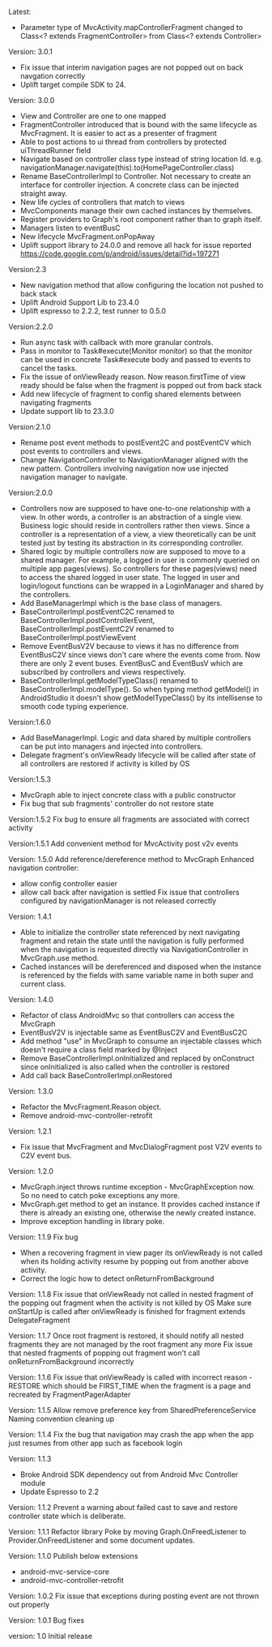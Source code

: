 Latest:
* Parameter type of MvcActivity.mapControllerFragment changed to Class<? extends FragmentController> from Class<? extends Controller>

Version: 3.0.1
* Fix issue that interim navigation pages are not popped out on back navgation correctly
* Uplift target compile SDK to 24.

Version: 3.0.0
* View and Controller are one to one mapped
* FragmentController introduced that is bound with the same lifecycle as MvcFragment. It is easier to act as a presenter of fragment
* Able to post actions to ui thread from controllers by protected uiThreadRunner field
* Navigate based on controller class type instead of string location Id. e.g. navigationManager.navigate(this).to(HomePageController.class)
* Rename BaseControllerImpl to Controller. Not necessary to create an interface for controller
injection. A concrete class can be injected straight away.
* New life cycles of controllers that match to views
* MvcComponents manage their own cached instances by themselves.
* Register providers to Graph's root component rather than to graph itself.
* Managers listen to eventBusC
* New lifecycle MvcFragment.onPopAway
* Uplift support library to 24.0.0 and remove all hack for issue reported https://code.google.com/p/android/issues/detail?id=197271

Version:2.3
* New navigation method that allow configuring the location not pushed to back stack
* Uplift Android Support Lib to 23.4.0
* Uplift espresso to 2.2.2, test runner to 0.5.0

Version:2.2.0
* Run async task with callback with more granular controls.
* Pass in monitor to Task#execute(Monitor monitor) so that the monitor can be used in concrete Task#execute body and passed to events to cancel the tasks.
* Fix the issue of onViewReady reason. Now reason.firstTime of view ready should be false when the fragment is popped out from back stack
* Add new lifecycle of fragment to config shared elements between navigating fragments
* Update support lib to 23.3.0

Version:2.1.0
* Rename post event methods to postEvent2C and postEventCV which post events to controllers and views.
* Change NavigationController to NavigationManager aligned with the new pattern. Controllers involving navigation now use injected navigation manager to navigate.

Version:2.0.0
* Controllers now are supposed to have one-to-one relationship with a view. In other words, a controller is an abstraction of a single view. Business logic should reside in controllers rather then views. Since a controller is a representation of a view, a view theoretically can be unit tested just by testing its abstraction in its corresponding controller.
* Shared logic by multiple controllers now are supposed to move to a shared manager. For example, a logged in user is commonly queried on multiple app pages(views). So controllers for these pages(views) need to access the shared logged in user state. The logged in user and login/logout functions can be wrapped in a LoginManager and shared by the controllers.
* Add BaseManagerImpl which is the base class of managers.
* BaseControllerImpl.postEventC2C renamed to BaseControllerImpl.postControllerEvent, BaseControllerImpl.postEventC2V renamed to BaseControllerImpl.postViewEvent
* Remove EventBusV2V because to views it has no difference from EventBusC2V since views don't care where the events come from. Now there are only 2 event buses. EventBusC and EventBusV which are subscribed by controllers and views respectively.
* BaseControllerImpl.getModelTypeClass() renamed to BaseControllerImpl.modelType(). So when typing method getModel() in AndroidStudio it doesn't show getModelTypeClass() by its intellisense to smooth code typing experience.

Version:1.6.0
* Add BaseManagerImpl. Logic and data shared by multiple controllers can be put into managers and injected into controllers.
* Delegate fragment's onViewReady lifecycle will be called after state of all controllers are restored if activity is killed by OS

Version:1.5.3
* MvcGraph able to inject concrete class with a public constructor
* Fix bug that sub fragments' controller do not restore state

Version:1.5.2
Fix bug to ensure all fragments are associated with correct activity

Version:1.5.1
Add convenient method for MvcActivity post v2v events

Version: 1.5.0
Add reference/dereference method to MvcGraph
Enhanced navigation controller:
* allow config controller easier
* allow call back after navigation is settled
Fix issue that controllers configured by navigationManager is not released correctly

Version: 1.4.1
* Able to initialize the controller state referenced by next navigating fragment and retain the state until the navigation is fully performed when the navigation is requested directly via NavigationController in MvcGraph.use method.
* Cached instances will be dereferenced and disposed when the instance is referenced by the fields with same variable name in both super and current class.

Version: 1.4.0
* Refactor of class AndroidMvc so that controllers can access the MvcGraph
* EventBusV2V is injectable same as EventBusC2V and EventBusC2C
* Add method "use" in MvcGraph to consume an injectable classes which doesn't require a class field marked by @Inject
* Remove BaseControllerImpl.onInitialized and replaced by onConstruct since onInitialized is also called when the controller is restored
* Add call back BaseControllerImpl.onRestored

Version: 1.3.0
* Refactor the MvcFragment.Reason object.
* Remove android-mvc-controller-retrofit

Version: 1.2.1
* Fix issue that MvcFragment and MvcDialogFragment post V2V events to C2V event bus.

Version: 1.2.0
* MvcGraph.inject throws runtime exception - MvcGraphException now. So no need to catch poke exceptions any more.
* MvcGraph.get method to get an instance. It provides cached instance if there is already an existing one, otherwise the newly created instance.
* Improve exception handling in library poke.

Version: 1.1.9
Fix bug
* When a recovering fragment in view pager its onViewReady is not called when its holding activity resume by popping out from another above activity.
* Correct the logic how to detect onReturnFromBackground

Version: 1.1.8
Fix issue that onViewReady not called in nested fragment of the popping out fragment when the activity is not killed by OS
Make sure onStartUp is called after onViewReady is finished for fragment extends DelegateFragment

Version: 1.1.7
Once root fragment is restored, it should notify all nested fragments they are not managed by the root fragment any more
Fix issue that nested fragments of popping out fragment won't call onReturnFromBackground incorrectly

Version: 1.1.6
Fix issue that onViewReady is called with incorrect reason - RESTORE which should be FIRST_TIME when the fragment is a page and recreated by FragmentPagerAdapter

Version: 1.1.5
Allow remove preference key from SharedPreferenceService
Naming convention cleaning up

Version: 1.1.4
Fix the bug that navigation may crash the app when the app just resumes from other app such as facebook login

Version: 1.1.3
* Broke Android SDK dependency out from Android Mvc Controller module
* Update Espresso to 2.2

Version: 1.1.2
Prevent a warning about failed cast to save and restore controller state which is deliberate.

Version: 1.1.1
Refactor library Poke by moving Graph.OnFreedListener to Provider.OnFreedListener and some document updates.

Version: 1.1.0
Publish below extensions
* android-mvc-service-core
* android-mvc-controller-retrofit

Version: 1.0.2
Fix issue that exceptions during posting event are not thrown out properly

Version: 1.0.1
Bug fixes

version: 1.0
Initial release
